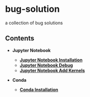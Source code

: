 # bug-solution
a collection of bug solutions

## Contents
- __Jupyter Notebook__
  - [__Jupyter Notebook Installation__](https://github.com/rentainhe/bug-solution/blob/master/debug/jupyter_installation.md)
  - [__Jupyter Notebook Debug__](https://github.com/rentainhe/bug-solution/blob/master/debug/jupyter_bug.md)
  - [__Jupyter Notebook Add Kernels__](https://github.com/rentainhe/bug-solution/blob/master/debug/jupyter_add_kernel.md)

- __Conda__
  - [__Conda Installation__](https://github.com/rentainhe/bug-solution/blob/master/debug/conda_installation.md)
